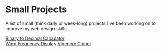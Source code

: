 <h1>Small Projects</h1>
<p>A list of small (think daily or week-long) projects I've been working on to improve my web design skills.</p>
<a href="https://tangyubei.github.io/bin2dec/">Binary to Decimal Calculator</a><br>
<a href="https://tangyubei.github.io/wordfreq/">Word Frequency Display</a>
<a href="https://tangyubei.github.io/wordfreq/">Vigenere Cipher</a>

